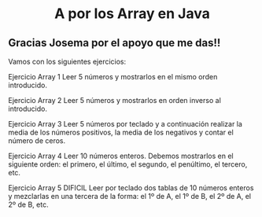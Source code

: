
<p align="cener" width="350">      
<h1 align="center" > A por los Array en Java</h1>
</p>

<p align="center">
<h2>Gracias Josema por el apoyo que me das!!  </h2> 

Vamos con los siguientes ejercicios:

Ejercicio Array 1
Leer 5 números y mostrarlos en el mismo orden introducido.

Ejercicio Array 2
Leer 5 números y mostrarlos en orden inverso al introducido.

Ejercicio Array 3
Leer 5 números por teclado y a continuación realizar la media de los números positivos, la media
de los negativos y contar el número de ceros.

Ejercicio Array 4
Leer 10 números enteros. Debemos mostrarlos en el siguiente orden: el primero, el último, el segundo, el
penúltimo, el tercero, etc.

Ejercicio Array 5 DIFICIL
Leer por teclado dos tablas de 10 números enteros y mezclarlas en una tercera de la forma: el 1º de A, el 1º
de B, el 2º de A, el 2º de B, etc.
